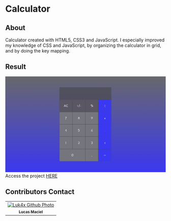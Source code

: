 # Calculator

## About
Calculator created with HTML5, CSS3 and JavaScript. I especially improved my knowledge of CSS and JavaScript, by organizing the calculator in grid, and by doing the key mapping.

## Result
<img src="./calculator-result.gif" alt="result">
Access the project <a href="https://luk4x.github.io/projeto-calculadora/">HERE</a>

## Contributors Contact
<table>
  <tr>
    <td align="center">
      <a href="https://www.linkedin.com/in/lucasmacielf/">
        <img src="https://avatars.githubusercontent.com/Luk4x" width="150px;" alt="Luk4x Github Photo"/><br>
        <sub>
          <b>Lucas Maciel</b>
        </sub>
      </a>
    </td>
  </tr>
</table>
